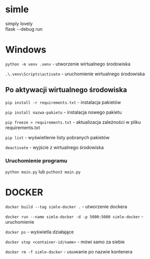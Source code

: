 # simle
simply lovely </br>
flask --debug run


# Windows
`python -m venv .venv` - utworzenie wirtualnego środowiska

`.\.venv\Scripts\activate` - uruchomienie wirtualnego środowiska

## Po aktywacji wirtualnego środowiska

`pip install -r requirements.txt` - instalacja pakietów

`pip install nazwa-pakietu` - instalacja nowego pakietu

`pip freeze > requirements.txt` - aktualizacja zależności w pliku requirements.txt

`pip list` - wyświetlenie listy pobranych pakietów

`deactivate` - wyjście z wirtualnego środowiska

### Uruchomienie programu
`python main.py` lub `puthon3 main.py`

# DOCKER

`docker build --tag simle-docker .` - utworzenie dockera

`docker run --name simle-docker -d -p 5000:5000 simle-docker` - uruchomienie

`docker ps` - wyświetla działające

`docker stop <container-id/name>` - mówi samo za siebie

`docker rm -f simle-docker` - usuwanie po nazwie kontenera